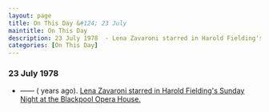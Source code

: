 ```yaml
---
layout: page
title: On This Day &#124; 23 July
maintitle: On This Day
description: 23 July 1978  - Lena Zavaroni starred in Harold Fielding's Sunday Night at the Blackpool Opera House.
categories: [On This Day]
---
```


### 23 July 1978
* —— (<span id="age1"></span> years ago). [Lena Zavaroni starred in Harold Fielding's Sunday Night at the Blackpool Opera House.](/theatre/harold%20fielding/blackpool%20opera%20house/1978/07/23/harold-fieldings-sunday-night-at-the-blackpool-opera-house.html)

<!-- Script for calculating number of years ago -->
<script>
var dob = '19780723';
var year = Number(dob.substr(0, 4));
var month = Number(dob.substr(4, 2)) - 1;
var day = Number(dob.substr(6, 2));
var today = new Date();
var age1 = today.getFullYear() - year;
if (today.getMonth() < month || (today.getMonth() == month && today.getDate() < day)) {
age1--;
}
document.getElementById("age1").innerHTML=age1;
</script>

